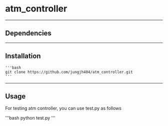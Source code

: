 # atm_controller
------------
## Dependencies
------------
## Installation
    '''bash
    git clone https://github.com/jungjh404/atm_controller.git
    '''
------------
## Usage
For testing atm controller, you can use test.py as follows

'''bash
python test.py
'''